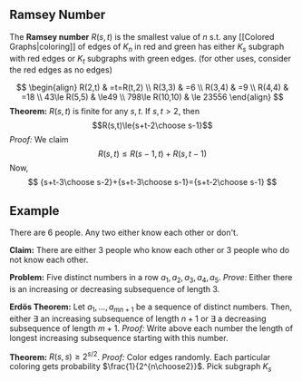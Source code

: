 ## Ramsey Number
The **Ramsey number** $R(s,t)$ is the smallest value of $n$ s.t. any [[Colored Graphs|coloring]] of edges of $K_{n}$ in red and green has either $K_{s}$ subgraph with red edges or $K_t$ subgraphs with green edges.
(for other uses, consider the red edges as no edges)

$$
\begin{align}
R(2,t) & =t=R(t,2) \\
R(3,3) & =6 \\
R(3,4) & =9 \\
R(4,4) & =18 \\
43\le R(5,5) & \le49 \\
798\le R(10,10) & \le 23556
\end{align}
$$
**Theorem:** $R(s,t)$ is finite for any $s,t$. If $s,t>2$, then $$R(s,t)\le{s+t-2\choose s-1}$$
*Proof:* We claim
$$
R(s,t)\le R(s-1,t)+R(s,t-1)
$$
Now,
$$
{s+t-3\choose s-2}+{s+t-3\choose s-1}={s+t-2\choose s-1}
$$

## Example
There are 6 people. Any two either know each other or don't.

**Claim:** There are either 3 people who know each other or 3 people who do not know each other.


**Problem:** Five distinct numbers in a row $a_{1},a_{2},a_{3},a_{4},a_{5}$.
*Prove:* Either there is an increasing or decreasing subsequence of length 3.

**Erdös Theorem:** Let $a_{1},\dots,a_{mn+1}$ be a sequence of distinct numbers. Then, either $\exists$ an increasing subsequence of length $n+1$ or $\exists$ a decreasing subsequence of length $m+1$.
*Proof:* Write above each number the length of longest increasing subsequence starting with this number.

**Theorem:** $R(s,s)\geq2^{s/2}$.
*Proof:* Color edges randomly. Each particular coloring gets probability $\frac{1}{2^{n\choose2}}$. Pick subgraph $K_{s}$